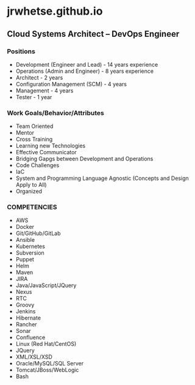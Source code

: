 # jrwhetse.github.io

## Cloud Systems Architect – DevOps Engineer

### Positions 

* Development (Engineer and Lead) - 14 years experience
* Operations (Admin and Engineer) - 8 years experience
* Architect - 2 years
* Configuration Management (SCM) - 4 years
* Management - 4 years
* Tester - 1 year

### Work Goals/Behavior/Attributes

* Team Oriented
* Mentor
* Cross Training
* Learning new Technologies
* Effective Communicator
* Bridging Gapgs between Development and Operations
* Code Challenges
* IaC
* System and Programming Language Agnostic (Concepts and Design Apply to All)
* Organized

### COMPETENCIES 

* AWS
* Docker				
* Git/GitHub/GitLab			
* Ansible	                  	 
* Kubernetes				
* Subversion				
* Puppet
* Helm			   		
* Maven				
* JIRA
* Java/JavaScript/JQuery		
* Nexus					
* RTC	                 	           
* Groovy   				
* Jenkins				
* Hibernate
* Rancher				
* Sonar					
* Confluence	                  	 
* Linux	(Red Hat/CentOS)		
* JQuery				
* XML/XSL/XSD
* Oracle/MySQL/SQL Server				
* Tomcat/JBoss/WebLogic
* Bash
